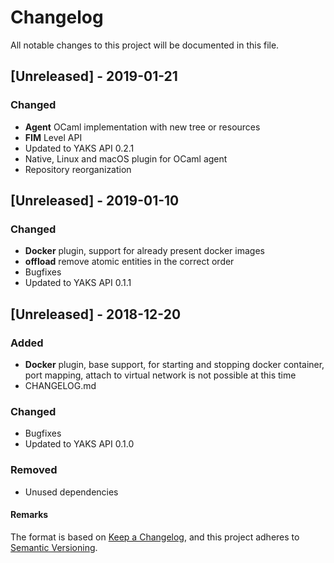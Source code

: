 # Changelog
All notable changes to this project will be documented in this file.

## [Unreleased] - 2019-01-21

### Changed
- **Agent** OCaml implementation with new tree or resources
- **FIM** Level API
- Updated to YAKS API 0.2.1
- Native, Linux and macOS plugin for OCaml agent
- Repository reorganization





## [Unreleased] - 2019-01-10

### Changed
- **Docker** plugin, support for already present docker images
- **offload** remove atomic entities in the correct order
- Bugfixes
- Updated to YAKS API 0.1.1

## [Unreleased] - 2018-12-20
### Added
- **Docker** plugin, base support, for starting and stopping docker container, port mapping, attach to virtual network is not possible at this time
- CHANGELOG.md
### Changed
- Bugfixes
- Updated to YAKS API 0.1.0

### Removed
- Unused dependencies

#### Remarks

The format is based on [Keep a Changelog](https://keepachangelog.com/en/1.0.0/),
and this project adheres to [Semantic Versioning](https://semver.org/spec/v2.0.0.html).